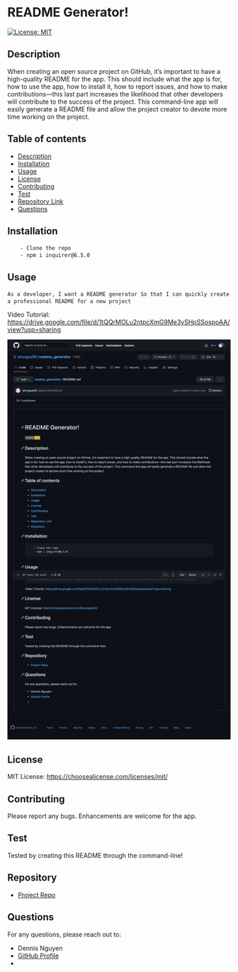 # README Generator!
  [![License: MIT](https://img.shields.io/badge/License-MIT-yellow.svg)](https://opensource.org/licenses/MIT)
  ## Description 
  When creating an open source project on GitHub, it’s important to have a high-quality README for the app. This should include what the app is for, how to use the app, how to install it, how to report issues, and how to make contributions—this last part increases the likelihood that other developers will contribute to the success of the project. This command-line app will easily generate a README file and allow the project creator to devote more time working on the project.
  ## Table of contents
  - [Description](#description)
  - [Installation](#installation)
  - [Usage](#usage)
  - [License](#license)
  - [Contributing](#contributing)
  - [Test](#test)
  - [Repository Link](#repository)
  - [Questions](#questions) 
  ## Installation
        - Clone the repo
        - npm i inquirer@6.5.0
  ## Usage
    As a developer, I want a README generator So that I can quickly create a professional README for a new project
  
  Video Tutorial: https://drive.google.com/file/d/1tQQrMOLu2ntpcXmG9Me3ySHpSSospoAA/view?usp=sharing
  
  ![README_Generator](./utils/images/README.png)
  
  ## License
  MIT License: https://choosealicense.com/licenses/mit/
  ## Contributing
  Please report any bugs. Enhancements are welcome for the app.
  ## Test
  Tested by creating this README through the command-line!
  ## Repository
  - [Project Repo](https://github.com/dnsnguy08/readme_generator)
  ## Questions
  For any questions, please reach out to:
  - Dennis Nguyen
  - [GitHub Profile](https://github.com/dnsnguy08)
  - <null>  
